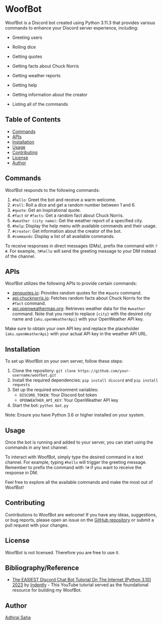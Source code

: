# WoofBot

WoofBot is a Discord bot created using Python 3.11.3 that provides various commands to enhance your Discord server experience, including:

- Greeting users

- Rolling dice

- Getting quotes

- Getting facts about Chuck Norris

- Getting weather reports

- Getting help

- Getting information about the creator

- Listing all of the commands

## Table of Contents

- [Commands](#commands)
- [APIs](#apis)
- [Installation](#installation)
- [Usage](#usage)
- [Contributing](#contributing)
- [License](#license)
- [Author](#Author)

## Commands

WoofBot responds to the following commands:

1. `#hello`: Greet the bot and receive a warm welcome.
2. `#roll`: Roll a dice and get a random number between 1 and 6.
3. `#quote`: Get an inspirational quote.
4. `#fact` or `#facts`: Get a random fact about Chuck Norris.
5. `#weather (city name)`: Get the weather report of a specified city.
6. `#help`: Display the help menu with available commands and their usage.
7. `#creator`: Get information about the creator of the bot.
8. `#commands`: Display a list of all available commands.

To receive responses in direct messages (DMs), prefix the command with `?#`. For example, `?#hello` will send the greeting message to your DM instead of the channel.

## APIs

WoofBot utilizes the following APIs to provide certain commands:

- [zenquotes.io](https://zenquotes.io/api/random): Provides random quotes for the `#quote` command.
- [api.chucknorris.io](https://api.chucknorris.io/jokes/random): Fetches random facts about Chuck Norris for the `#fact` command.
- [api.openweathermap.org](https://api.openweathermap.org/data/2.5/weather?q={city}&appid={aku.openWeatherApi}): Retrieves weather data for the `#weather` command. Note that you need to replace `{city}` with the desired city name and `{aku.openWeatherApi}` with your OpenWeather API key.

Make sure to obtain your own API key and replace the placeholder `{aku.openWeatherApi}` with your actual API key in the weather API URL.

## Installation

To set up WoofBot on your own server, follow these steps:

1. Clone the repository: `git clone https://github.com/your-username/woofbot.git`
2. Install the required dependencies: `pip install discord` and `pip install requests`
3. Set up the required environment variables:
   - `DISCORD_TOKEN`: Your Discord bot token
   - `OPENWEATHER_API_KEY`: Your OpenWeather API key
4. Start the bot: `python bot.py`

Note: Ensure you have Python 3.6 or higher installed on your system.

## Usage

Once the bot is running and added to your server, you can start using the commands in any text channel.

To interact with WoofBot, simply type the desired command in a text channel. For example, typing `#hello` will trigger the greeting message. Remember to prefix the command with `?#` if you want to receive the response in DM.

Feel free to explore all the available commands and make the most out of WoofBot!

## Contributing

Contributions to WoofBot are welcome! If you have any ideas, suggestions, or bug reports, please open an issue on the [GitHub repository](https://github.com/your-username/woofbot) or submit a pull request with your changes.

## License

WoofBot is not licensed. Therefore you are free to use it.

## Bibliography/Reference

- [The EASIEST Discord Chat Bot Tutorial On The Internet (Python 3.10) 2023](https://youtu.be/1yLfjMtsV9s) by [Indently](https://www.youtube.com/@Indently) - This YouTube tutorial served as the foundational resource for building my WoofBot.

## Author

[Adhiraj Saha](https://github.com/adhirajcs)
